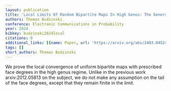 ```yaml
---
layout: publication
title: 'Local Limits Of Random Bipartite Maps In High Genus: The General Case'
authors: Thomas Budzinski
conference: Electronic Communications in Probability
year: 2024
bibkey: budzinski2024local
citations: 0
additional_links: [{name: Paper, url: 'https://arxiv.org/abs/2403.04524'}]
tags: []
short_authors: Thomas Budzinski
---
```

We prove the local convergence of uniform bipartite maps with prescribed face
degrees in the high genus regime. Unlike in the previous work arxiv:2012.05813
on the subject, we do not make any assumption on the tail of the face degrees,
except that they remain finite in the limit.